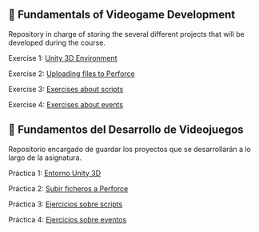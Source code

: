 ## 👾 Fundamentals of Videogame Development
Repository in charge of storing the several different projects that will be developed during the course.

Exercise 1: [Unity 3D Environment](https://github.com/Aitor-Ventura/FDV_P1)

Exercise 2: [Uploading files to Perforce](https://github.com/Aitor-Ventura/FDV_P2)

Exercise 3: [Exercises about scripts](https://github.com/Aitor-Ventura/FDV_EjerciciosScripts)

Exercise 4: [Exercises about events](https://github.com/Aitor-Ventura/FDV_Events)

## 🤖 Fundamentos del Desarrollo de Videojuegos
Repositorio encargado de guardar los proyectos que se desarrollarán a lo largo de la asignatura.

Práctica 1: [Entorno Unity 3D](https://github.com/Aitor-Ventura/FDV_P1)

Práctica 2: [Subir ficheros a Perforce](https://github.com/Aitor-Ventura/FDV_P2)

Práctica 3: [Ejercicios sobre scripts](https://github.com/Aitor-Ventura/FDV_EjerciciosScripts)

Práctica 4: [Ejercicios sobre eventos](https://github.com/Aitor-Ventura/FDV_Events)
